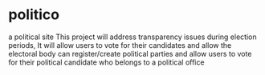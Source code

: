 # politico

a political site
This project will address transparency issues during election periods,
It will allow users to vote for their candidates and allow the electoral body can register/create political parties and allow users to vote for their political candidate who belongs to a political office
